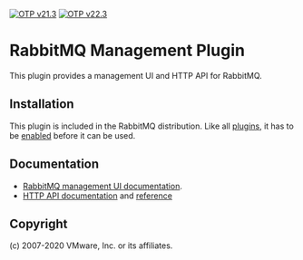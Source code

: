 [![OTP v21.3](https://img.shields.io/github/workflow/status/rabbitmq/rabbitmq-management/Test%20-%20Erlang%2021.3?label=Erlang%2021.3)](https://github.com/rabbitmq/rabbitmq-management/actions?query=workflow%3A%22Test+-+Erlang+21.3%22)
[![OTP v22.3](https://img.shields.io/github/workflow/status/rabbitmq/rabbitmq-management/Test%20-%20Erlang%2022.3?label=Erlang%2022.3)](https://github.com/rabbitmq/rabbitmq-management/actions?query=workflow%3A%22Test+-+Erlang+22.3%22)

# RabbitMQ Management Plugin

This plugin provides a management UI and HTTP API for RabbitMQ.

## Installation

This plugin is included in the RabbitMQ distribution. Like all [plugins](https://www.rabbitmq.com/plugins.html),
it has to be [enabled](https://www.rabbitmq.com/plugins.html#basics) before it can be used.


## Documentation

 * [RabbitMQ management UI documentation](https://www.rabbitmq.com/management.html).
 * [HTTP API documentation](https://www.rabbitmq.com/management.html#http-api) and [reference](https://raw.githack.com/rabbitmq/rabbitmq-management/rabbitmq_v3_6_9/priv/www/api/index.html)

## Copyright

(c) 2007-2020 VMware, Inc. or its affiliates.
